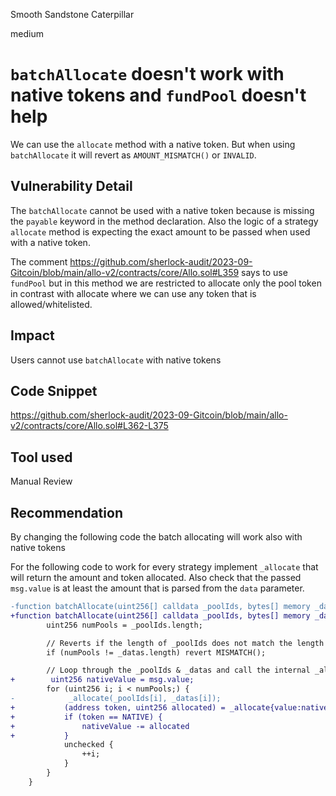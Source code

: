 Smooth Sandstone Caterpillar

medium

# `batchAllocate` doesn't work with native tokens and `fundPool` doesn't help

We can use the `allocate` method with a native token. But when using `batchAllocate` it will revert as `AMOUNT_MISMATCH()` or `INVALID`. 

## Vulnerability Detail

The `batchAllocate` cannot be used with a native token because is missing the `payable` keyword in the method declaration. Also the logic of a strategy `allocate` method is expecting the exact amount to be passed when used with a native token.

The comment https://github.com/sherlock-audit/2023-09-Gitcoin/blob/main/allo-v2/contracts/core/Allo.sol#L359 says to use `fundPool` but in this method we are restricted to allocate only the pool token in contrast with allocate where we can use any token that is allowed/whitelisted.

## Impact
Users cannot use `batchAllocate` with native tokens

## Code Snippet

https://github.com/sherlock-audit/2023-09-Gitcoin/blob/main/allo-v2/contracts/core/Allo.sol#L362-L375

## Tool used

Manual Review

## Recommendation

By changing the following code the batch allocating will work also with native tokens

For the following code to work for every strategy implement `_allocate` that will return the amount and token allocated. Also check that the passed `msg.value` is at least the amount that is parsed from the `data` parameter.

```diff
-function batchAllocate(uint256[] calldata _poolIds, bytes[] memory _datas) external nonReentrant {
+function batchAllocate(uint256[] calldata _poolIds, bytes[] memory _datas) external payable nonReentrant {    
        uint256 numPools = _poolIds.length;

        // Reverts if the length of _poolIds does not match the length of _datas with 'MISMATCH()' error
        if (numPools != _datas.length) revert MISMATCH();

        // Loop through the _poolIds & _datas and call the internal _allocate() function
+        uint256 nativeValue = msg.value;
        for (uint256 i; i < numPools;) {
-            _allocate(_poolIds[i], _datas[i]);
+           (address token, uint256 allocated) = _allocate{value:nativeValue}(_poolIds[i], _datas[i]);
+           if (token == NATIVE) {
+               nativeValue -= allocated
+           }
            unchecked {
                ++i;
            }
        }
    }

```

